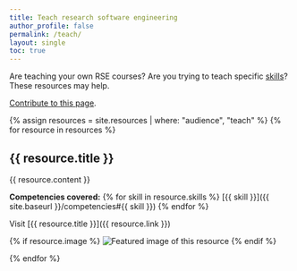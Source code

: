 ```yaml
---
title: Teach research software engineering
author_profile: false
permalink: /teach/
layout: single
toc: true
---
```


Are teaching your own RSE courses? Are you trying to teach specific [skills](competencies)? These resources may help.

[Contribute to this page](https://github.com/DE-RSE/learn-and-teach/blob/main/_pages/teach.md).

<!-- To add a new resource: https://github.com/DE-RSE/learn-and-teach/blob/main/CONTRIBUTING.md -->

{% assign resources = site.resources | where: "audience", "teach"  %}
{% for resource in resources %}

<h2>{{ resource.title }}</h2>

<div class="row" markdown="1">

{{ resource.content }}

**Competencies covered:** {% for skill in resource.skills %} [{{ skill }}]({{ site.baseurl }}/competencies#{{ skill }}) {% endfor %}

Visit [{{ resource.title }}]({{ resource.link }})

{% if resource.image %}
![Featured image of this resource]({{resource.image}})
{% endif %}

</div>
{% endfor %}

